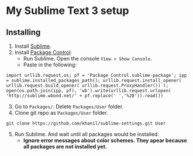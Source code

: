 # My Sublime Text 3 setup

## Installing
1. Install [Sublime](https://www.sublimetext.com/3).
2. Install [Package Control](https://sublime.wbond.net/installation):
   - Run Sublime. Open the console ``View > Show Console``.
   - Paste in the following:
````
import urllib.request,os; pf = 'Package Control.sublime-package'; ipp = sublime.installed_packages_path(); urllib.request.install_opener( urllib.request.build_opener( urllib.request.ProxyHandler()) ); open(os.path.join(ipp, pf), 'wb').write(urllib.request.urlopen( 'http://sublime.wbond.net/' + pf.replace(' ','%20')).read())
````

3. Go to ``Packages/``. Delete ``Packages/User`` folder.
4. Clone git repo as ``Packages/User`` folder.
````
git clone https://github.com/khanil/sublime-settings.git User
````
5. Run Sublime. And wait until all packages would be installed.
   - **Ignore error messages about color schemes. They apear because all packages are not installed yet.**
